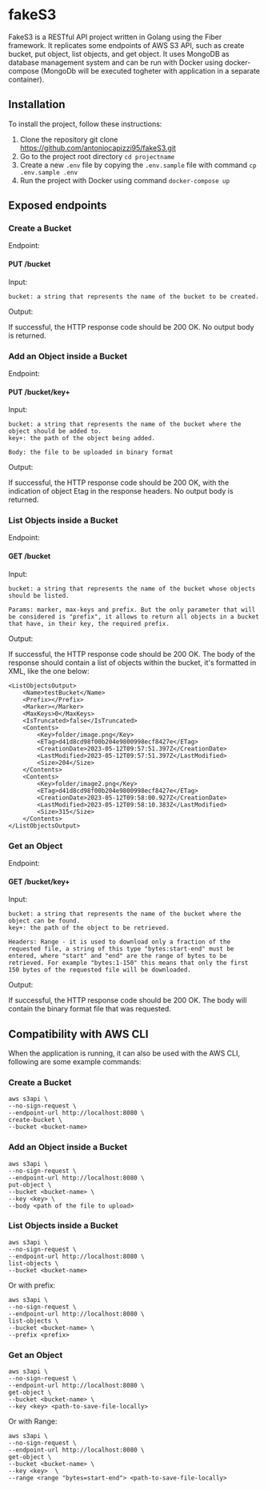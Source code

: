 # fakeS3

FakeS3 is a RESTful API project written in Golang using the Fiber framework.
It replicates some endpoints of AWS S3 API, such as create bucket, put object, list objects, and get object.
It uses MongoDB as database management system and can be run with Docker using docker-compose (MongoDb will be executed togheter with application in a separate container).

## Installation

To install the project, follow these instructions:
1. Clone the repository git clone https://github.com/antoniocapizzi95/fakeS3.git
2. Go to the project root directory `cd projectname`
3. Create a new `.env` file by copying the `.env.sample` file with command `cp .env.sample .env`
4. Run the project with Docker using command `docker-compose up`


## Exposed endpoints

### Create a Bucket
Endpoint:

#### PUT /bucket

Input:

    bucket: a string that represents the name of the bucket to be created.

Output:

If successful, the HTTP response code should be 200 OK. No output body is returned.


### Add an Object inside a Bucket
Endpoint:

#### PUT /bucket/key+

Input:

    bucket: a string that represents the name of the bucket where the object should be added to.
    key+: the path of the object being added.
    
    Body: the file to be uploaded in binary format

Output:

If successful, the HTTP response code should be 200 OK, with the indication of object Etag in the response headers. No output body is returned.


### List Objects inside a Bucket
Endpoint:

#### GET /bucket

Input:

    bucket: a string that represents the name of the bucket whose objects should be listed.
    
    Params: marker, max-keys and prefix. But the only parameter that will be considered is "prefix", it allows to return all objects in a bucket that have, in their key, the required prefix.

Output:

If successful, the HTTP response code should be 200 OK. The body of the response should contain a list of objects within the bucket, it's formatted in XML, like the one below:

    <ListObjectsOutput>
        <Name>testBucket</Name>
        <Prefix></Prefix>
        <Marker></Marker>
        <MaxKeys>0</MaxKeys>
        <IsTruncated>false</IsTruncated>
        <Contents>
            <Key>folder/image.png</Key>
            <ETag>d41d8cd98f00b204e9800998ecf8427e</ETag>
            <CreationDate>2023-05-12T09:57:51.397Z</CreationDate>
            <LastModified>2023-05-12T09:57:51.397Z</LastModified>
            <Size>204</Size>
        </Contents>
        <Contents>
            <Key>folder/image2.png</Key>
            <ETag>d41d8cd98f00b204e9800998ecf8427e</ETag>
            <CreationDate>2023-05-12T09:58:00.927Z</CreationDate>
            <LastModified>2023-05-12T09:58:10.383Z</LastModified>
            <Size>315</Size>
        </Contents>
    </ListObjectsOutput>

### Get an Object
Endpoint:

#### GET /bucket/key+
Input:

    bucket: a string that represents the name of the bucket where the object can be found.
    key+: the path of the object to be retrieved.

    Headers: Range - it is used to download only a fraction of the requested file, a string of this type "bytes:start-end" must be entered, where "start" and "end" are the range of bytes to be retrieved. For example "bytes:1-150" this means that only the first 150 bytes of the requested file will be downloaded.
Output:

If successful, the HTTP response code should be 200 OK. The body will contain the binary format file that was requested.

## Compatibility with AWS CLI
When the application is running, it can also be used with the AWS CLI, following are some example commands:

### Create a Bucket

    aws s3api \
    --no-sign-request \
    --endpoint-url http://localhost:8080 \
    create-bucket \
    --bucket <bucket-name>

### Add an Object inside a Bucket

    aws s3api \
    --no-sign-request \
    --endpoint-url http://localhost:8080 \
    put-object \
    --bucket <bucket-name> \
    --key <key> \
    --body <path of the file to upload>

### List Objects inside a Bucket
    aws s3api \
    --no-sign-request \
    --endpoint-url http://localhost:8080 \
    list-objects \
    --bucket <bucket-name>

Or with prefix:

    aws s3api \
    --no-sign-request \
    --endpoint-url http://localhost:8080 \
    list-objects \
    --bucket <bucket-name> \
    --prefix <prefix>

### Get an Object

    aws s3api \
    --no-sign-request \
    --endpoint-url http://localhost:8080 \
    get-object \
    --bucket <bucket-name> \
    --key <key> <path-to-save-file-locally>

Or with Range:

    aws s3api \
    --no-sign-request \
    --endpoint-url http://localhost:8080 \
    get-object \
    --bucket <bucket-name> \
    --key <key>  \
    --range <range "bytes=start-end"> <path-to-save-file-locally>